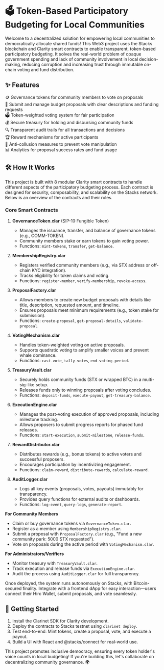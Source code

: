 # 🗳️ Token-Based Participatory Budgeting for Local Communities

Welcome to a decentralized solution for empowering local communities to democratically allocate shared funds! This Web3 project uses the Stacks blockchain and Clarity smart contracts to enable transparent, token-based participatory budgeting. It solves the real-world problem of opaque government spending and lack of community involvement in local decision-making, reducing corruption and increasing trust through immutable on-chain voting and fund distribution.

## ✨ Features

🪙 Governance tokens for community members to vote on proposals  
📝 Submit and manage budget proposals with clear descriptions and funding requests  
🗳️ Token-weighted voting system for fair participation  
💰 Secure treasury for holding and disbursing community funds  
🔍 Transparent audit trails for all transactions and decisions  
🏆 Reward mechanisms for active participants  
🚫 Anti-collusion measures to prevent vote manipulation  
📊 Analytics for proposal success rates and fund usage  

## 🛠 How It Works

This project is built with 8 modular Clarity smart contracts to handle different aspects of the participatory budgeting process. Each contract is designed for security, composability, and scalability on the Stacks network. Below is an overview of the contracts and their roles.

### Core Smart Contracts

1. **GovernanceToken.clar** (SIP-10 Fungible Token)  
   - Manages the issuance, transfer, and balance of governance tokens (e.g., COMM-TOKEN).  
   - Community members stake or earn tokens to gain voting power.  
   - Functions: `mint-tokens`, `transfer`, `get-balance`.  

2. **MembershipRegistry.clar**  
   - Registers verified community members (e.g., via STX address or off-chain KYC integration).  
   - Tracks eligibility for token claims and voting.  
   - Functions: `register-member`, `verify-membership`, `revoke-access`.  

3. **ProposalFactory.clar**  
   - Allows members to create new budget proposals with details like title, description, requested amount, and timeline.  
   - Ensures proposals meet minimum requirements (e.g., token stake for submission).  
   - Functions: `create-proposal`, `get-proposal-details`, `validate-proposal`.  

4. **VotingMechanism.clar**  
   - Handles token-weighted voting on active proposals.  
   - Supports quadratic voting to amplify smaller voices and prevent whale dominance.  
   - Functions: `cast-vote`, `tally-votes`, `end-voting-period`.  

5. **TreasuryVault.clar**  
   - Securely holds community funds (STX or wrapped BTC) in a multi-sig-like setup.  
   - Releases funds only to winning proposals after voting concludes.  
   - Functions: `deposit-funds`, `execute-payout`, `get-treasury-balance`.  

6. **ExecutionEngine.clar**  
   - Manages the post-voting execution of approved proposals, including milestone tracking.  
   - Allows proposers to submit progress reports for phased fund releases.  
   - Functions: `start-execution`, `submit-milestone`, `release-funds`.  

7. **RewardDistributor.clar**  
   - Distributes rewards (e.g., bonus tokens) to active voters and successful proposers.  
   - Encourages participation by incentivizing engagement.  
   - Functions: `claim-reward`, `distribute-rewards`, `calculate-reward`.  

8. **AuditLogger.clar**  
   - Logs all key events (proposals, votes, payouts) immutably for transparency.  
   - Provides query functions for external audits or dashboards.  
   - Functions: `log-event`, `query-logs`, `generate-report`.  

**For Community Members**  
- Claim or buy governance tokens via `GovernanceToken.clar`.  
- Register as a member using `MembershipRegistry.clar`.  
- Submit a proposal with `ProposalFactory.clar` (e.g., "Fund a new community park: 5000 STX requested").  
- Vote on proposals during the active period with `VotingMechanism.clar`.  

**For Administrators/Verifiers**  
- Monitor treasury with `TreasuryVault.clar`.  
- Track execution and release funds via `ExecutionEngine.clar`.  
- Audit the process using `AuditLogger.clar` for full transparency.  

Once deployed, the system runs autonomously on Stacks, with Bitcoin-secured finality. Integrate with a frontend dApp for easy interaction—users connect their Hiro Wallet, submit proposals, and vote seamlessly.

## 🚀 Getting Started

1. Install the Clarinet SDK for Clarity development.  
2. Deploy the contracts to Stacks testnet using `clarinet deploy`.  
3. Test end-to-end: Mint tokens, create a proposal, vote, and execute a payout.  
4. Build a UI with React and @stacks/connect for real-world use.

This project promotes inclusive democracy, ensuring every token holder's voice counts in local budgeting! If you're building this, let's collaborate on decentralizing community governance. 🌍